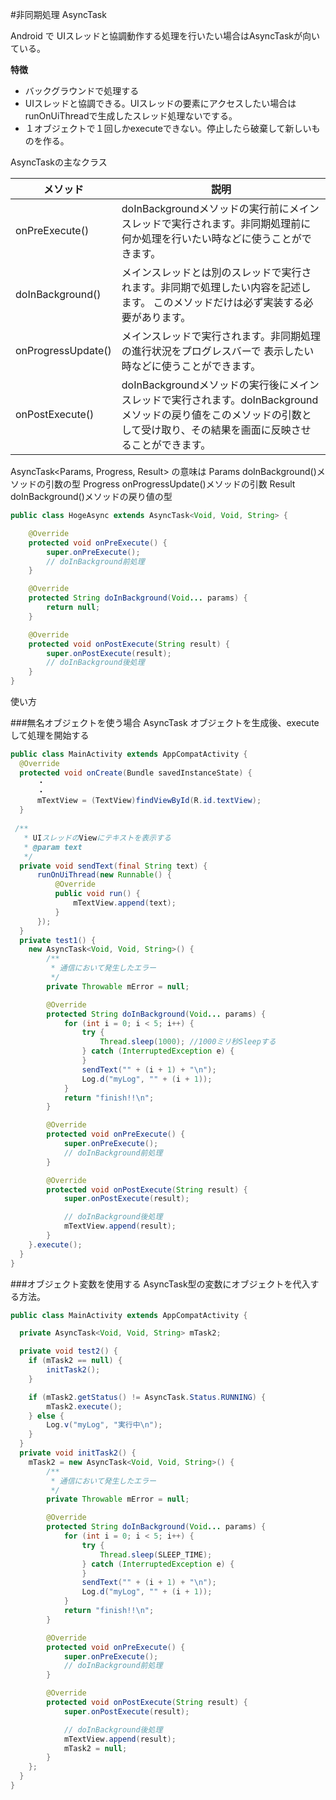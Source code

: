 #非同期処理 AsyncTask

Android で UIスレッドと協調動作する処理を行いたい場合はAsyncTaskが向いている。

**特徴**

* バックグラウンドで処理する
* UIスレッドと協調できる。UIスレッドの要素にアクセスしたい場合はrunOnUiThreadで生成したスレッド処理ないでする。
* １オブジェクトで１回しかexecuteできない。停止したら破棄して新しいものを作る。


AsyncTaskの主なクラス

|メソッド|説明|
|---|---|
|onPreExecute()|doInBackgroundメソッドの実行前にメインスレッドで実行されます。非同期処理前に何か処理を行いたい時などに使うことができます。
|doInBackground()|メインスレッドとは別のスレッドで実行されます。非同期で処理したい内容を記述します。 このメソッドだけは必ず実装する必要があります。
|onProgressUpdate()|メインスレッドで実行されます。非同期処理の進行状況をプログレスバーで 表示したい時などに使うことができます。
|onPostExecute()|doInBackgroundメソッドの実行後にメインスレッドで実行されます。doInBackgroundメソッドの戻り値をこのメソッドの引数として受け取り、その結果を画面に反映させることができます。|


AsyncTask<Params, Progress, Result>
の意味は
Params doInBackground()メソッドの引数の型
Progress onProgressUpdate()メソッドの引数
Result doInBackground()メソッドの戻り値の型 

```java
public class HogeAsync extends AsyncTask<Void, Void, String> {

    @Override
    protected void onPreExecute() {
        super.onPreExecute();
        // doInBackground前処理
    }

    @Override
    protected String doInBackground(Void... params) {
        return null;
    }

    @Override
    protected void onPostExecute(String result) {
        super.onPostExecute(result);
        // doInBackground後処理
    }
}
```

使い方

###無名オブジェクトを使う場合
AsyncTask オブジェクトを生成後、executeして処理を開始する

```java
public class MainActivity extends AppCompatActivity {
  @Override
  protected void onCreate(Bundle savedInstanceState) {
      ・
      ・
      mTextView = (TextView)findViewById(R.id.textView);
  }
  
 /**
   * UIスレッドのViewにテキストを表示する
   * @param text
   */
  private void sendText(final String text) {
      runOnUiThread(new Runnable() {
          @Override
          public void run() {
              mTextView.append(text);
          }
      });
  }
  private test1() {
    new AsyncTask<Void, Void, String>() {
        /**
         * 通信において発生したエラー
         */
        private Throwable mError = null;

        @Override
        protected String doInBackground(Void... params) {
            for (int i = 0; i < 5; i++) {
                try {
                    Thread.sleep(1000); //1000ミリ秒Sleepする
                } catch (InterruptedException e) {
                }
                sendText("" + (i + 1) + "\n");
                Log.d("myLog", "" + (i + 1));
            }
            return "finish!!\n";
        }

        @Override
        protected void onPreExecute() {
            super.onPreExecute();
            // doInBackground前処理
        }

        @Override
        protected void onPostExecute(String result) {
            super.onPostExecute(result);

            // doInBackground後処理
            mTextView.append(result);
        }
    }.execute();
  }
}
```

###オブジェクト変数を使用する
AsyncTask型の変数にオブジェクトを代入する方法。

```java
public class MainActivity extends AppCompatActivity {

  private AsyncTask<Void, Void, String> mTask2;

  private void test2() {
    if (mTask2 == null) {
        initTask2();
    }

    if (mTask2.getStatus() != AsyncTask.Status.RUNNING) {
        mTask2.execute();
    } else {
        Log.v("myLog", "実行中\n");
    }
  }
  private void initTask2() {
    mTask2 = new AsyncTask<Void, Void, String>() {
        /**
         * 通信において発生したエラー
         */
        private Throwable mError = null;

        @Override
        protected String doInBackground(Void... params) {
            for (int i = 0; i < 5; i++) {
                try {
                    Thread.sleep(SLEEP_TIME);
                } catch (InterruptedException e) {
                }
                sendText("" + (i + 1) + "\n");
                Log.d("myLog", "" + (i + 1));
            }
            return "finish!!\n";
        }

        @Override
        protected void onPreExecute() {
            super.onPreExecute();
            // doInBackground前処理
        }

        @Override
        protected void onPostExecute(String result) {
            super.onPostExecute(result);

            // doInBackground後処理
            mTextView.append(result);
            mTask2 = null;
        }
    };
  }
}
```

